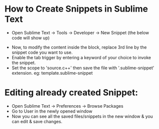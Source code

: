 # How to Create Snippets in Sublime Text

- Open Sublime Text -> Tools -> Developer -> New Snippet (the below code will show up)
  
<snippet>
    <content><![CDATA[
Hello, ${1:this} is a ${2:snippet}.
]]></content>
    <!-- Optional: Set a tabTrigger to define how to trigger the snippet -->
    <!-- <tabTrigger>hello</tabTrigger> -->
    <!-- Optional: Set a scope to limit where the snippet will trigger -->
    <!-- <scope>source.python</scope> -->
</snippet>

- Now, to modify the content inside the block, replace 3rd line by the snippet code you want to use. 
- Enable the tab trigger by entering a keyword of your choice to invoke the snippet. 
- Set the scope to 'source.c++' then save the file with '.sublime-snippet' extension.
  eg: template.sublime-snippet

# Editing already created Snippet:
- Open Sublime Text -> Preferences -> Browse Packages 
- Go to User in the newly opened window
- Now you can see all the saved files/snippets in the new window & you can edit & save changes. 
